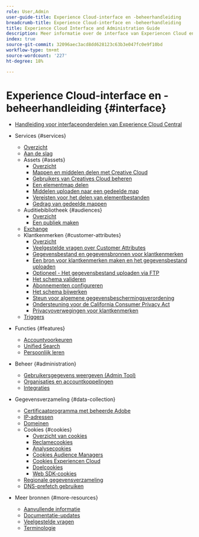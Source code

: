 ```yaml
---
role: User,Admin
user-guide-title: Experience Cloud-interface en -beheerhandleiding
breadcrumb-title: Experience Cloud-interface en -beheerhandleiding
title: Experience Cloud Interface and Administration Guide
description: Meer informatie over de interface van Experiencen Cloud en voorkeuren voor gebruikersaccounts. Leer hoe u naar zakelijke objecten kunt zoeken en gebruikers en producten kunt beheren. Klantkenmerken, Audience Library, cookies en share Experience Cloud Assets configureren.
index: true
source-git-commit: 32096aec3acd8dd628123c63b3e047fc0e9f10bd
workflow-type: tm+mt
source-wordcount: '227'
ht-degree: 18%

---
```



# Experience Cloud-interface en -beheerhandleiding {#interface}

+ [Handleiding voor interfaceonderdelen van Experience Cloud Central](experience-cloud.md)

+ Services {#services}
   + [Overzicht](services/overview.md)
   + [Aan de slag](services/getting-started.md)
   + Assets {#assets}
      + [Overzicht](services/assets/experience-cloud-assets.md)
      + [Mappen en middelen delen met Creative Cloud](services/assets/creative-cloud.md)
      + [Gebruikers van Creatives Cloud beheren](services/assets/manage-cc-users.md)
      + [Een elementmap delen](services/assets/share.md)
      + [Middelen uploaden naar een gedeelde map](services/assets/upload.md)
      + [Vereisten voor het delen van elementbestanden](services/assets/file-reqs.md)
      + [Gedrag van gedeelde mappen](services/assets/behavior.md)
   + Auditiebibliotheek {#audiences}
      + [Overzicht](services/audiences/overview.md)
      + [Een publiek maken](services/audiences/create.md)
   + [Exchange](services/exchange.md)
   + Klantkenmerken {#customer-attributes}
      + [Overzicht](services/customer-attributes/attributes.md)
      + [Veelgestelde vragen over Customer Attributes](services/customer-attributes/faq-crs.md)
      + [Gegevensbestand en gegevensbronnen voor klantkenmerken](services/customer-attributes/crs-data-file.md)
      + [Een bron voor klantkenmerken maken en het gegevensbestand uploaden](services/customer-attributes/t-crs-usecase.md)
      + [Optioneel - Het gegevensbestand uploaden via FTP](services/customer-attributes/t-upload-attributes-ftp.md)
      + [Het schema valideren](services/customer-attributes/validate-schema.md)
      + [Abonnementen configureren](services/customer-attributes/subscription.md)
      + [Het schema bijwerken](services/customer-attributes/t-update-schema.md)
      + [Steun voor algemene gegevensbeschermingsverordening](services/customer-attributes/gdpr.md)
      + [Ondersteuning voor de California Consumer Privacy Act](services/customer-attributes/ccpa.md)
      + [Privacyoverwegingen voor klantkenmerken](services/customer-attributes/privacy-mac.md)
   + [Triggers](services/triggers.md)

+ Functies {#features}
   + [Accountvoorkeuren](features/account-preferences.md)
   + [Unified Search](features/search.md)
   + [Persoonlijk leren](features/personalized-learning.md)

+ Beheer {#administration}
   + [Gebruikersgegevens weergeven (Admin Tool)](administration/admin-tool-experience-cloud.md)
   + [Organisaties en accountkoppelingen](administration/organizations.md)
   + [Integraties](administration/integrations.md)

+ Gegevensverzameling {#data-collection}
   + [Certificaatprogramma met beheerde Adobe](data-collection/adobe-managed-cert.md)
   + [IP-adressen](data-collection/ip-addresses.md)
   + [Domeinen](data-collection/domains.md)
   + Cookies {#cookies}
      + [Overzicht van cookies](data-collection/cookies/overview.md)
      + [Reclamecookies](data-collection/cookies/advertising.md)
      + [Analysecookies](data-collection/cookies/analytics.md)
      + [Cookies Audience Managers](data-collection/cookies/audience-manager.md)
      + [Cookies Experiencen Cloud](data-collection/cookies/experience-cloud.md)
      + [Doelcookies](data-collection/cookies/target.md)
      + [Web SDK-cookies](data-collection/cookies/web-sdk.md)
   + [Regionale gegevensverzameling](data-collection/rdc.md)
   + [DNS-prefetch gebruiken](data-collection/dns-prefetch.md)

+ Meer bronnen {#more-resources}
   + [Aanvullende informatie](more-resources/release-notes.md)
   + [Documentatie-updates](more-resources/doc-updates.md)
   + [Veelgestelde vragen](more-resources/faq.md)
   + [Terminologie](more-resources/terms.md)

